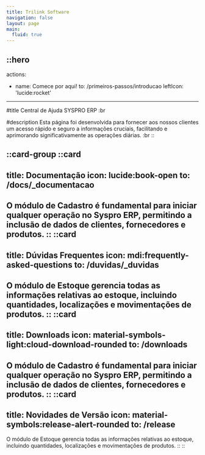 ```yaml
---
title: Trilink Software
navigation: false
layout: page
main:
  fluid: true
---
```


::hero
---

actions:
  - name: Comece por aqui!
    to: /primeiros-passos/introducao
    leftIcon: 'lucide:rocket'
---

#title
Central de Ajuda SYSPRO ERP
:br

#description
Esta página foi desenvolvida para fornecer aos nossos clientes um acesso rápido e seguro a informações cruciais, facilitando e aprimorando significativamente as operações diárias.
:br
::

::card-group
  ::card
  ---
  title: Documentação
  icon: lucide:book-open
  to: /docs/_documentacao
  ---
   O módulo de Cadastro é fundamental para iniciar qualquer operação no Syspro ERP, permitindo a inclusão de dados de clientes, fornecedores e produtos.
  ::
  ::card
  ---
  title: Dúvidas Frequentes
  icon: mdi:frequently-asked-questions
  to: /duvidas/_duvidas
  ---
  O módulo de Estoque gerencia todas as informações relativas ao estoque, incluindo quantidades, localizações e movimentações de produtos.
  ::
  ::card
  ---
  title: Downloads
  icon: material-symbols-light:cloud-download-rounded
  to: /downloads
  ---
   O módulo de Cadastro é fundamental para iniciar qualquer operação no Syspro ERP, permitindo a inclusão de dados de clientes, fornecedores e produtos.
  ::
  ::card
  ---
  title: Novidades de Versão
  icon: material-symbols:release-alert-rounded
  to: /release
  ---
  O módulo de Estoque gerencia todas as informações relativas ao estoque, incluindo quantidades, localizações e movimentações de produtos.
  ::
::

